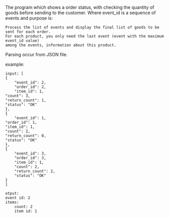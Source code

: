 The program which shows a order status,
with checking the quantity of goods before sending to the customer.
Where event_id is a sequence of events and purpose is:

    Process the list of events and display the final list of goods to be sent for each order. 
    For each product, you only need the last event (event with the maximum event_id value)
    among the events, information about this product.
    
Parsing occur from JSON file.

example:

    input: [
    {
        "event_id": 2,
        "order_id": 2,
        "item_id": 1,
	"count": 3,
	"return_count": 1,
	"status": "OK"
    },
    {
        "event_id": 1,
	"order_id": 1,
	"item_id": 1,
	"count": 2,
	"return_count": 0,
	"status": "OK"
    },
    {
        "event_id": 3,
        "order_id": 3,
        "item_id": 1,
        "count": 2,
        "return_count": 2,
        "status": "OK"
    }
    ]

    otput: 
    event id: 2
    items:
        count: 2
        item id: 1
